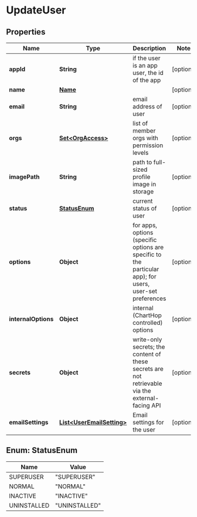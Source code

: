 

# UpdateUser


## Properties

| Name | Type | Description | Notes |
|------------ | ------------- | ------------- | -------------|
|**appId** | **String** | if the user is an app user, the id of the app |  [optional] |
|**name** | [**Name**](Name.md) |  |  [optional] |
|**email** | **String** | email address of user |  [optional] |
|**orgs** | [**Set&lt;OrgAccess&gt;**](OrgAccess.md) | list of member orgs with permission levels |  [optional] |
|**imagePath** | **String** | path to full-sized profile image in storage |  [optional] |
|**status** | [**StatusEnum**](#StatusEnum) | current status of user |  [optional] |
|**options** | **Object** | for apps, options (specific options are specific to the particular app); for users, user-set preferences |  [optional] |
|**internalOptions** | **Object** | internal (ChartHop controlled) options |  [optional] |
|**secrets** | **Object** | write-only secrets; the content of these secrets are not retrievable via the external-facing API |  [optional] |
|**emailSettings** | [**List&lt;UserEmailSetting&gt;**](UserEmailSetting.md) | Email settings for the user |  [optional] |



## Enum: StatusEnum

| Name | Value |
|---- | -----|
| SUPERUSER | &quot;SUPERUSER&quot; |
| NORMAL | &quot;NORMAL&quot; |
| INACTIVE | &quot;INACTIVE&quot; |
| UNINSTALLED | &quot;UNINSTALLED&quot; |




